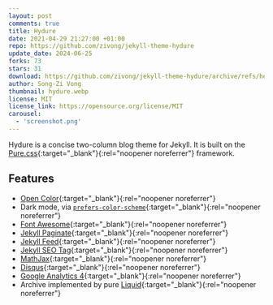 ```yaml
---
layout: post
comments: true
title: Hydure
date: 2021-04-29 21:27:00 +01:00
repo: https://github.com/zivong/jekyll-theme-hydure
update_date: 2024-06-25
forks: 73
stars: 31
download: https://github.com/zivong/jekyll-theme-hydure/archive/refs/heads/master.zip
author: Song-Zi Vong
thumbnail: hydure.webp
license: MIT
license_link: https://opensource.org/license/MIT
carousel:
  - 'screenshot.png'
---
```


Hydure is a concise two-column blog theme for Jekyll. It is built on the [Pure.css](https://github.com/pure-css/pure){:target="_blank"}{:rel="noopener noreferrer"} framework.

## Features

* [Open Color](https://github.com/yeun/open-color){:target="_blank"}{:rel="noopener noreferrer"}
* Dark mode, via [`prefers-color-scheme`](https://developer.mozilla.org/en-US/docs/Web/CSS/@media/prefers-color-scheme){:target="_blank"}{:rel="noopener noreferrer"}
* [Font Awesome](https://fontawesome.com/){:target="_blank"}{:rel="noopener noreferrer"}
* [Jekyll Paginate](https://github.com/jekyll/jekyll-paginate){:target="_blank"}{:rel="noopener noreferrer"}
* [Jekyll Feed](https://github.com/jekyll/jekyll-feed/){:target="_blank"}{:rel="noopener noreferrer"}
* [Jekyll SEO Tag](https://github.com/jekyll/jekyll-seo-tag/){:target="_blank"}{:rel="noopener noreferrer"}
* [MathJax](https://www.mathjax.org/){:target="_blank"}{:rel="noopener noreferrer"}
* [Disqus](https://disqus.com/){:target="_blank"}{:rel="noopener noreferrer"}
* [Google Analytics 4](https://support.google.com/analytics/answer/10089681?hl=en){:target="_blank"}{:rel="noopener noreferrer"}
* Archive implemented by pure [Liquid](https://shopify.github.io/liquid/){:target="_blank"}{:rel="noopener noreferrer"}
